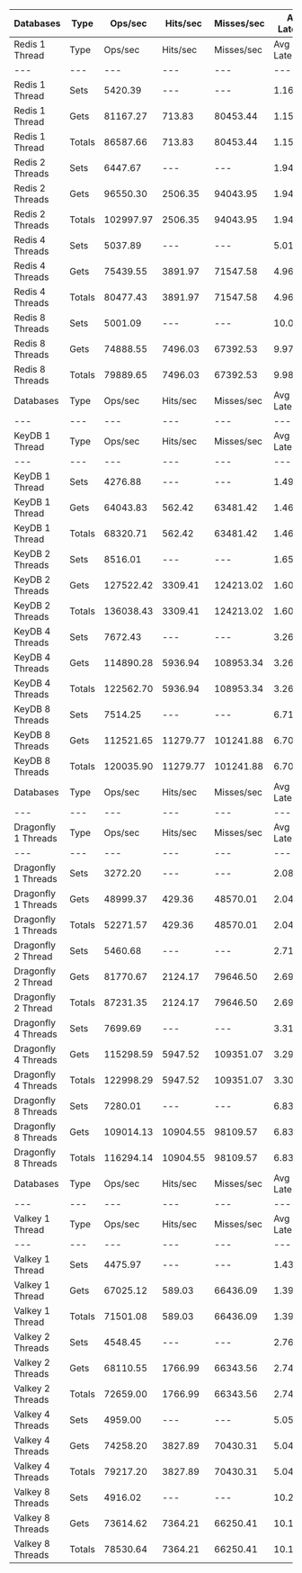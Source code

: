 | Databases | Type | Ops/sec | Hits/sec | Misses/sec | Avg Latency | p50 Latency | p99 Latency | p99.9 Latency | KB/sec |
| --- | --- | --- | --- | --- | --- | --- | --- | --- | --- |
| Redis 1 Thread | Type | Ops/sec | Hits/sec | Misses/sec | Avg Latency | p50 Latency | p99 Latency | p99.9 Latency | KB/sec |
| --- | --- | --- | --- | --- | --- | --- | --- | --- | --- |
Redis 1 Thread | Sets | 5420.39 | --- | --- | 1.16213 | 1.18300 | 2.14300 | 5.50300 | 2963.43 |
Redis 1 Thread | Gets | 81167.27 | 713.83 | 80453.44 | 1.15440 | 1.17500 | 2.12700 | 4.44700 | 3517.01 |
Redis 1 Thread | Totals | 86587.66 | 713.83 | 80453.44 | 1.15488 | 1.17500 | 2.12700 | 4.47900 | 6480.43 |
Redis 2 Threads | Sets | 6447.67 | --- | --- | 1.94726 | 1.91100 | 3.51900 | 10.23900 | 3525.07 |
Redis 2 Threads | Gets | 96550.30 | 2506.35 | 94043.95 | 1.94128 | 1.91100 | 3.37500 | 9.53500 | 5017.06 |
Redis 2 Threads | Totals | 102997.97 | 2506.35 | 94043.95 | 1.94165 | 1.91100 | 3.39100 | 9.66300 | 8542.13 |
Redis 4 Threads | Sets | 5037.89 | --- | --- | 5.01139 | 4.95900 | 8.89500 | 14.97500 | 2754.32 |
Redis 4 Threads | Gets | 75439.55 | 3891.97 | 71547.58 | 4.96678 | 4.92700 | 8.70300 | 16.76700 | 4892.57 |
Redis 4 Threads | Totals | 80477.43 | 3891.97 | 71547.58 | 4.96957 | 4.92700 | 8.76700 | 16.51100 | 7646.89 |
Redis 8 Threads | Sets | 5001.09 | --- | --- | 10.06772 | 9.85500 | 21.88700 | 44.28700 | 2734.20 |
Redis 8 Threads | Gets | 74888.55 | 7496.03 | 67392.53 | 9.97942 | 9.79100 | 20.22300 | 43.26300 | 6683.72 |
Redis 8 Threads | Totals | 79889.65 | 7496.03 | 67392.53 | 9.98495 | 9.79100 | 20.35100 | 43.51900 | 9417.92 |
| Databases | Type | Ops/sec | Hits/sec | Misses/sec | Avg Latency | p50 Latency | p99 Latency | p99.9 Latency | KB/sec |
| --- | --- | --- | --- | --- | --- | --- | --- | --- | --- |
| KeyDB 1 Thread | Type | Ops/sec | Hits/sec | Misses/sec | Avg Latency | p50 Latency | p99 Latency | p99.9 Latency | KB/sec |
| --- | --- | --- | --- | --- | --- | --- | --- | --- | --- |
KeyDB 1 Thread | Sets | 4276.88 | --- | --- | 1.49473 | 1.46300 | 2.36700 | 9.59900 | 2338.25 |
KeyDB 1 Thread | Gets | 64043.83 | 562.42 | 63481.42 | 1.46142 | 1.45500 | 2.25500 | 5.75900 | 2774.63 |
KeyDB 1 Thread | Totals | 68320.71 | 562.42 | 63481.42 | 1.46351 | 1.45500 | 2.27100 | 6.23900 | 5112.88 |
KeyDB 2 Threads | Sets | 8516.01 | --- | --- | 1.65389 | 1.49500 | 4.28700 | 16.89500 | 4655.87 |
KeyDB 2 Threads | Gets | 127522.42 | 3309.41 | 124213.02 | 1.60381 | 1.49500 | 3.79100 | 9.40700 | 6625.99 |
KeyDB 2 Threads | Totals | 136038.43 | 3309.41 | 124213.02 | 1.60695 | 1.49500 | 3.82300 | 10.23900 | 11281.86 |
KeyDB 4 Threads | Sets | 7672.43 | --- | --- | 3.26496 | 3.15100 | 7.39100 | 16.31900 | 4194.67 |
KeyDB 4 Threads | Gets | 114890.28 | 5936.94 | 108953.34 | 3.26202 | 3.13500 | 7.39100 | 16.89500 | 7455.98 |
KeyDB 4 Threads | Totals | 122562.70 | 5936.94 | 108953.34 | 3.26220 | 3.13500 | 7.39100 | 16.89500 | 11650.66 |
KeyDB 8 Threads | Sets | 7514.25 | --- | --- | 6.71275 | 6.36700 | 16.51100 | 48.63900 | 4108.19 |
KeyDB 8 Threads | Gets | 112521.65 | 11279.77 | 101241.88 | 6.70326 | 6.33500 | 16.63900 | 48.38300 | 10050.90 |
KeyDB 8 Threads | Totals | 120035.90 | 11279.77 | 101241.88 | 6.70386 | 6.33500 | 16.63900 | 48.38300 | 14159.09 |
| Databases | Type | Ops/sec | Hits/sec | Misses/sec | Avg Latency | p50 Latency | p99 Latency | p99.9 Latency | KB/sec |
| --- | --- | --- | --- | --- | --- | --- | --- | --- | --- |
| Dragonfly 1 Threads | Type | Ops/sec | Hits/sec | Misses/sec | Avg Latency | p50 Latency | p99 Latency | p99.9 Latency | KB/sec |
| --- | --- | --- | --- | --- | --- | --- | --- | --- | --- |
Dragonfly 1 Threads | Sets | 3272.20 | --- | --- | 2.08863 | 1.81500 | 4.63900 | 16.63900 | 1788.97 |
Dragonfly 1 Threads | Gets | 48999.37 | 429.36 | 48570.01 | 2.04608 | 1.81500 | 4.54300 | 8.15900 | 2122.37 |
Dragonfly 1 Threads | Totals | 52271.57 | 429.36 | 48570.01 | 2.04874 | 1.81500 | 4.54300 | 8.38300 | 3911.34 |
Dragonfly 2 Thread | Sets | 5460.68 | --- | --- | 2.71656 | 2.67100 | 7.74300 | 15.03900 | 2985.46 |
Dragonfly 2 Thread | Gets | 81770.67 | 2124.17 | 79646.50 | 2.69088 | 2.65500 | 7.19900 | 13.63100 | 4249.81 |
Dragonfly 2 Thread | Totals | 87231.35 | 2124.17 | 79646.50 | 2.69249 | 2.65500 | 7.23100 | 13.88700 | 7235.27 |
Dragonfly 4 Threads | Sets | 7699.69 | --- | --- | 3.31247 | 3.40700 | 8.09500 | 19.19900 | 4209.58 |
Dragonfly 4 Threads | Gets | 115298.59 | 5947.52 | 109351.07 | 3.29970 | 3.39100 | 8.03100 | 19.96700 | 7477.19 |
Dragonfly 4 Threads | Totals | 122998.29 | 5947.52 | 109351.07 | 3.30050 | 3.39100 | 8.03100 | 19.96700 | 11686.77 |
Dragonfly 8 Threads | Sets | 7280.01 | --- | --- | 6.83790 | 6.43100 | 21.75900 | 58.62300 | 3980.13 |
Dragonfly 8 Threads | Gets | 109014.13 | 10904.55 | 98109.57 | 6.83027 | 6.43100 | 22.27100 | 58.36700 | 9725.72 |
Dragonfly 8 Threads | Totals | 116294.14 | 10904.55 | 98109.57 | 6.83075 | 6.43100 | 22.14300 | 58.36700 | 13705.85 |
| Databases | Type | Ops/sec | Hits/sec | Misses/sec | Avg Latency | p50 Latency | p99 Latency | p99.9 Latency | KB/sec |
| --- | --- | --- | --- | --- | --- | --- | --- | --- | --- |
| Valkey 1 Thread | Type | Ops/sec | Hits/sec | Misses/sec | Avg Latency | p50 Latency | p99 Latency | p99.9 Latency | KB/sec |
| --- | --- | --- | --- | --- | --- | --- | --- | --- | --- |
Valkey 1 Thread | Sets | 4475.97 | --- | --- | 1.43598 | 1.42300 | 2.22300 | 12.92700 | 2447.09 |
Valkey 1 Thread | Gets | 67025.12 | 589.03 | 66436.09 | 1.39589 | 1.42300 | 2.19100 | 6.01500 | 2904.01 |
Valkey 1 Thread | Totals | 71501.08 | 589.03 | 66436.09 | 1.39840 | 1.42300 | 2.19100 | 6.65500 | 5351.10 |
Valkey 2 Threads | Sets | 4548.45 | --- | --- | 2.76349 | 2.51100 | 6.49500 | 12.60700 | 2486.73 |
Valkey 2 Threads | Gets | 68110.55 | 1766.99 | 66343.56 | 2.74862 | 2.51100 | 6.46300 | 12.60700 | 3538.69 |
Valkey 2 Threads | Totals | 72659.00 | 1766.99 | 66343.56 | 2.74956 | 2.51100 | 6.46300 | 12.60700 | 6025.42 |
Valkey 4 Threads | Sets | 4959.00 | --- | --- | 5.05380 | 5.05500 | 6.46300 | 17.02300 | 2711.19 |
Valkey 4 Threads | Gets | 74258.20 | 3827.89 | 70430.31 | 5.04211 | 5.02300 | 7.16700 | 17.91900 | 4814.38 |
Valkey 4 Threads | Totals | 79217.20 | 3827.89 | 70430.31 | 5.04284 | 5.02300 | 7.10300 | 17.79100 | 7525.57 |
Valkey 8 Threads | Sets | 4916.02 | --- | --- | 10.22171 | 9.91900 | 26.23900 | 46.59100 | 2687.69 |
Valkey 8 Threads | Gets | 73614.62 | 7364.21 | 66250.41 | 10.16188 | 9.85500 | 24.06300 | 46.07900 | 6567.86 |
Valkey 8 Threads | Totals | 78530.64 | 7364.21 | 66250.41 | 10.16562 | 9.85500 | 24.19100 | 46.07900 | 9255.55 |
